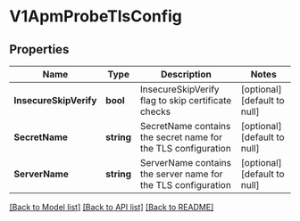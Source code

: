 # V1ApmProbeTlsConfig

## Properties
Name | Type | Description | Notes
------------ | ------------- | ------------- | -------------
**InsecureSkipVerify** | **bool** | InsecureSkipVerify flag to skip certificate checks | [optional] [default to null]
**SecretName** | **string** | SecretName contains the secret name for the TLS configuration | [optional] [default to null]
**ServerName** | **string** | ServerName contains the server name for the TLS configuration | [optional] [default to null]

[[Back to Model list]](../README.md#documentation-for-models) [[Back to API list]](../README.md#documentation-for-api-endpoints) [[Back to README]](../README.md)

